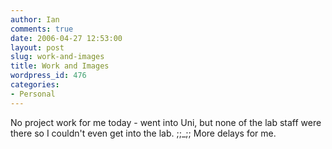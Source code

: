 ```yaml
---
author: Ian
comments: true
date: 2006-04-27 12:53:00
layout: post
slug: work-and-images
title: Work and Images
wordpress_id: 476
categories:
- Personal
---
```


No project work for me today - went into Uni, but none of the lab staff were there so I couldn't even get into the lab.  ;;_;;  More delays for me.  


